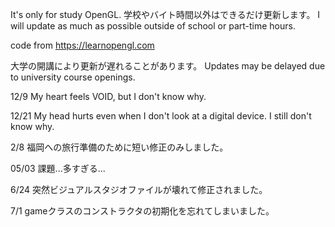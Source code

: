 It's only for study OpenGL.
学校やバイト時間以外はできるだけ更新します。
I will update as much as possible outside of school or part-time hours.

code from https://learnopengl.com

大学の開講により更新が遅れることがあります。
Updates may be delayed due to university course openings.

12/9
My heart feels VOID, but I don't know why.

12/21
My head hurts even when I don't look at a digital device. I still don't know why.

2/8
福岡への旅行準備のために短い修正のみしました。

05/03
課題...多すぎる...

6/24
突然ビジュアルスタジオファイルが壊れて修正されました。

7/1
gameクラスのコンストラクタの初期化を忘れてしまいました。